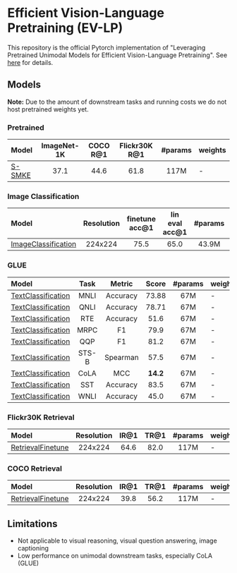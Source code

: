 # Efficient Vision-Language Pretraining (EV-LP)
This repository is the official Pytorch implementation of
"Leveraging Pretrained Unimodal Models for Efficient Vision-Language Pretraining".
See [here](docs/thesis.pdf) for details.

## Models
**Note:** Due to the amount of downstream tasks and running costs we do not host pretrained weights yet.
### Pretrained
| Model | ImageNet-1K | COCO R@1 | Flickr30K R@1 | #params | weights |
|:----------------------------------------|:----------:|:-----:|:-----:|:-------:|-------------------|
| [S-SMKE](src/models/S_SMKE.py) | 37.1 | 44.6 | 61.8 | 117M | - |

### Image Classification
| Model | Resolution | finetune acc@1 | lin eval acc@1 | #params | weights |
|:----------------------------------------|:----------:|:-----:|:-----:|:-------:|-------------------|
| [ImageClassification](src/models/image_classification.py) | 224x224 | 75.5 | 65.0 | 43.9M | - |

### GLUE
| Model | Task |Metric | Score | #params | weights |
|:----------------------------------------|:----------:|:-----:|:-------:|:-------:|-------------------|
| [TextClassification](src/models/text_classification.py) | MNLI | Accuracy | 73.88 | 67M | - |
| [TextClassification](src/models/text_classification.py) | QNLI | Accuracy | 78.71 | 67M | - |
| [TextClassification](src/models/text_classification.py) | RTE | Accuracy | 51.6 | 67M | - |
| [TextClassification](src/models/text_classification.py) | MRPC | F1 | 79.9 | 67M | - |
| [TextClassification](src/models/text_classification.py) | QQP | F1 | 81.2 | 67M | - |
| [TextClassification](src/models/text_classification.py) | STS-B | Spearman | 57.5 | 67M | - |
| [TextClassification](src/models/text_classification.py) | CoLA | MCC | **14.2** | 67M | - |
| [TextClassification](src/models/text_classification.py) | SST | Accuracy | 83.5 | 67M | - |
| [TextClassification](src/models/text_classification.py) | WNLI | Accuracy | 45.0 | 67M | - |

### Flickr30K Retrieval
| Model | Resolution | IR@1 | TR@1 | #params | weights |
|:----------------------------------------|:----------:|:-----:|:-----:|:-------:|-------------------|
| [RetrievalFinetune](src/models/retrieval_finetune.py) | 224x224 | 64.6 | 82.0 | 117M | - |

### COCO Retrieval
| Model | Resolution | IR@1 | TR@1 | #params | weights |
|:----------------------------------------|:----------:|:-----:|:-----:|:-------:|-------------------|
| [RetrievalFinetune](src/models/retrieval_finetune.py) | 224x224 | 39.8 | 56.2 | 117M | - |

## Limitations

- Not applicable to visual reasoning, visual question answering, image captioning
- Low performance on unimodal downstream tasks, especially CoLA (GLUE)